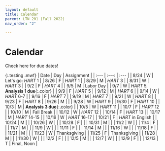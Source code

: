 ```yaml
---
layout: default
title: Calendar
parent: LTN 201 (Fall 2022)
nav_order: "2"

---
```

# Calendar

Check here for due dates!

{:.testing .mwf}
| Date | Day | Assignment |
| :--- | :---: | :--- |
| 8/24 | W | Let's go: *HART* 1 |
| 8/26 | F | *HART* 1 |
| 8/29 | M | *HART* 3 |
| 8/31 | W | *HART* 3 |
| 9/2 | F | *HART* 4 |
| 9/5 | M | Labor Day |
| 9/7 | W | *HART* 5. **Analysis 1 due**{:.color} |
| 9/9 | F | *HART* 5 |
| 9/12 | M | *HART* 6 |
| 9/14 | W | *HART* 6-7 |
| 9/16 | F | *HART* 7 |
| 9/19 | M | *HART* 7 |
| 9/21 | W | *HART* 8 |
| 9/23 | F | *HART* 8 |
| 9/26 | M |  |
| 9/28 | W | *HART* 9 |
| 9/30 | F | *HART* 10 |
| 10/3 | M | **Analysis 3 due**{:.color}  |
| 10/5 | W | *HART* 11 |
| 10/7 | F | *HART* 12 |
| 10/10 | M | Fall Break |
| 10/12 | W | *HART* 12 |
| 10/14 | F | *HART* 13 |
| 10/17 | M | *HART* 14-15 |
| 10/19 | W | *HART* 16-17 |
| 10/21 | F | *HART* in English |
| 10/24 | M |  |
| 10/26 | W |  |
| 10/28 | F |  |
| 10/31 | M |  |
| 11/2 | W |  |
| 11/4 | F |  |
| 11/7 | M |  |
| 11/9 | W |  |
| 11/11 | F |  |
| 11/14 | M |  |
| 11/16 | W |  |
| 11/18 | F |  |
| 11/21 | M |  |
| 11/23 | W | Thanksgiving |
| 11/25 | F | Thanksgiving |
| 11/28 | M |  |
| 11/30 | W |  |
| 12/2 | F |  |
| 12/5 | M |  |
| 12/7 | W |  |
| 12/9 | F |  |
| 12/13 | T | Final, Noon |

